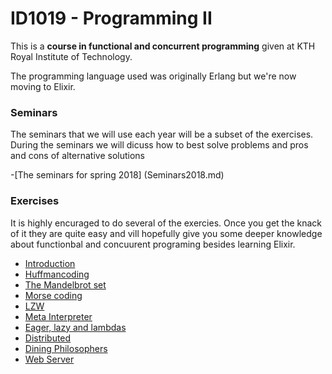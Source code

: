# ID1019 - Programming II
This is a **course in functional and concurrent programming** given at KTH Royal Institute of Technology. 

The programming language used was originally Erlang but we're now moving to Elixir.

### Seminars

The seminars that we will use each year will be a subset of the
exercises. During the seminars we will dicuss how to best solve
problems and pros and cons of alternative solutions

-[The seminars for spring 2018] (Seminars2018.md)


### Exercises

It is highly encuraged to do several of the exercies. Once you get the
knack of it they are quite easy and vill hopefully give you some
deeper knowledge about functionbal and concuurent programing besides
learning Elixir.

- [Introduction](exercises/introduction)
- [Huffmancoding ](exercises/huffman)
- [The Mandelbrot set](exercises/mandel)
- [Morse coding ](exercises/morse)
- [LZW](exercises)
- [Meta Interpreter](exercises)
- [Eager, lazy and lambdas](exercises)
- [Distributed](exercises)
- [Dining Philosophers](exercises)
- [Web Server](exercises)
